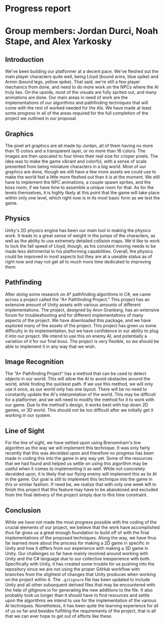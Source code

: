 # Progress report
# Group members: Jordan Durci, Noah Stape, and Alex Yarkosky

## Introduction

We've been building our platformer at a decent pace.  We've fleshed out the main player characters quite well, being Lloyd (bound arms, blue spike) and Armin (bound legs, yellow spike).  That said, we're still a few player mechanics from done, and need to do more work on the NPCs where the AI truly lies.  On the upside, most of the visuals are fully sprited out, and many animations are done.  Our main areas in need of work are the implementations of our algorithms and pathfinding techniques that will come with the rest of worked needed for the AIs.  We have made at least some progress in all of the areas required for the full completion of the project we outlined in our proposal.

## Graphics

The pixel art graphics are all made by Jordan, all of them having no more than 15 colors and a transparent layer, or no more than 16 colors.  The images are then upscaled to four times their real size for crisper pixels.  The idea was to make the game vibrant and colorful, with a sense of scale presented from being miniature characters in a big world.  Most of our graphics are done, though we still have a few more assets we could use to make the world feel a little more fleshed out than it is at the moment.  We still have to implement the NPC animations, a couple spawn sprites, and the boss room, if we have time to assemble a unique room for that.  As for the levels themselves, it is highly likely at this point that the game will take place within only one level, which right now is in its most basic form as we test the game.

## Physics

Unity's 2D physics engine has been our main tool in making the physics work.  It leads to a great sense of weight in the jumps of the characters, as well as the ability to use extremely detailed collision maps.  We'd like to work to lock the fall speed of Lloyd, though, as his constant moving needs to be made less detrimental to his platforming capabilities. Overall, the physics could be improved in most aspects but they are at a useable status as of right now and may not get all to much more time dedicated to improving them.

## Pathfinding

After doing some research on A* pathfinding algorithms in C#, we came across a project called the "A* Pathfinding Project." This project has an extensive amount of Unity assets with various amounts of different implementations. The project, designed by Aron Granberg, has an extensive forum for troubleshooting and for different implementations of many aspects of the project. We have downloaded this package, and we have explored many of the assets of the project. This project has given us some difficulty in its implementation, but we have confidence in our ability to plug it into our project. We intend to use this on enemy AI, and potentially a variation of it for our final boss. The project is very flexible, so we should be able to implement it in any way that we wish.

## Image Recognition

The "A* Pathfinding Project" has a method that can be used to detect objects in our world. This will allow the AI to avoid obstacles around the world, while finding the quickest path. If we use this method, we will only use it once, as our world only has one layout. There will be no need to constantly update the AI's interpretation of the world. This may be difficult for a platformer, and we will need to modify the method for it to work with our game. Due to the method's design, it works best with top down 2D games, or 3D world. This should not be too difficult after we initially get it working in our system.

## Line of Sight

For the line of sight, we have settled upon using Brensenham's line algorithm as the way we will implement this technique. It was only fairly recently that this was deceided upon and therefore no progress has been made in coding this into the game in any way yet. Some of the resources that we had found and helped us settle on using this algorithm may be useful when it comes to implementing it as well. While not concretely deceided upon, it is likely that our flying enemy will implement this as its AI in the game. Our goal is still to implement this technique into the game in this or similar fashion. If need be, we realize that with only one week left to finish this project that this feature may have to be abandoned and excluded from the final delivery of the project simply due to this time constraint.

## Conclusion

While we have not made the most progress possible with the coding of the crucial elements of our project, we believe that the work have accomplished thus far gives us a great enough foundation to build off of with the final implementations of the proposed techniques. Along the way, we have thus far learned more about the process for making a 2D game in specific in Unity and how it differs from our experience with making a 3D game in Unity. Our challenges so far have mainly revolved around working with Unity and the C# language due to our collective inexperience with both. Specifically with Unity, it has created some trouble for us pushing into the repository since we are not using the proper GitHub workflow with branches from the slightest of changes that Unity produces when working on the project within it. The `.gitignore` file has been updated to include Unity and all other subsequent derived files that may be encountered with the help of gitignore.io for generating the new additions to the file. It also probably took us longer than it should have to find resources and settle upon the algorithms we intend to use for the implementation of the various AI techniques. Nonetheless, it has been quite the learning experience for all of us so far and besides fulfilling the requirements of the project, that is all that we can ever hope to get out of efforts like these.
